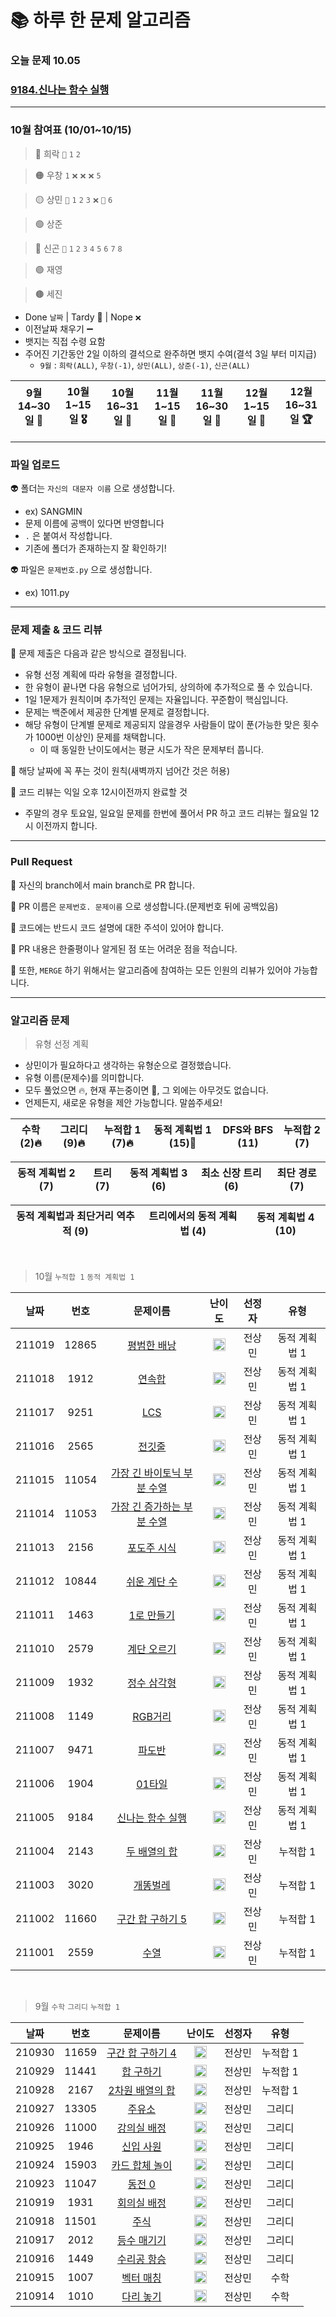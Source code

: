 # 📚 하루 한 문제 알고리즘
### 오늘 문제 10.05

### [9184.신나는 함수 실행](https://www.acmicpc.net/problem/9184)

---

### 10월 참여표 (10/01~10/15)
> 🔴 희락 `🎁` `1` `2`

> 🟠 우창 `1` `❌` `❌` `❌` `5`

> 🟡 상민 `🎁` `1` `2` `3` `❌` `🔺` `6`

> 🟢 상준 

> 🔵 신곤 `🎁`  `1` `2` `3` `4` `5` `6` `7` `8`

> 🟣 재영

> 🟤 세진  

* Done `날짜` | Tardy 🔺 | Nope `❌`
* 이전날짜 채우기 ➖
* 뱃지는 직접 수령 요함
* 주어진 기간동안 2일 이하의 결석으로 완주하면 뱃지 수여(결석 3일 부터 미지급)
  * `9월` : `희락(ALL)`, `우창(-1)`, `상민(ALL)`, `상준(-1)`, `신곤(ALL)`


|9월 14~30일 🎁|10월 1~15일 🎖|10월 16~31일 🏅|11월 1~15일 🥉|11월 16~30일 🥈|12월 1~15일 🥇|12월 16~31일 🏆|
|:-----:|:-----:|:-----:|:-----:|:-----:|:-----:|:-----:|

---

### 파일 업로드
👽 폴더는 `자신의 대문자 이름` 으로 생성합니다.
* ex) SANGMIN
* 문제 이름에 공백이 있다면 반영합니다
* `.` 은 붙여서 작성합니다.
* 기존에 폴더가 존재하는지 잘 확인하기!

👽 파일은 `문제번호.py` 으로 생성합니다.
* ex) 1011.py 

---

### 문제 제출 & 코드 리뷰
👻 문제 제출은 다음과 같은 방식으로 결정됩니다.
* 유형 선정 계획에 따라 유형을 결정합니다.
* 한 유형이 끝나면 다음 유형으로 넘어가되, 상의하에 추가적으로 풀 수 있습니다.
* 1일 1문제가 원칙이며 추가적인 문제는 자율입니다. 꾸준함이 핵심입니다.
* 문제는 백준에서 제공한 단계별 문제로 결정합니다.
* 해당 유형이 단계별 문제로 제공되지 않을경우 사람들이 많이 푼(가능한 맞은 횟수가 1000번 이상인) 문제를 채택합니다.
  * 이 때 동일한 난이도에서는 평균 시도가 작은 문제부터 풉니다.

👻 해당 날짜에 꼭 푸는 것이 원칙(새벽까지 넘어간 것은 허용)

👻 코드 리뷰는 익일 오후 12시이전까지 완료할 것
* 주말의 경우 토요일, 일요일 문제를 한번에 풀어서 PR 하고 코드 리뷰는 월요일 12시 이전까지 합니다.

---

### Pull Request
🤖 자신의 branch에서 main branch로 PR 합니다.

🤖 PR 이름은 `문제번호. 문제이름` 으로 생성합니다.(문제번호 뒤에 공백있음)  

🤖 코드에는 반드시 코드 설명에 대한 주석이 있어야 합니다.

🤖 PR 내용은 한줄평이나 알게된 점 또는 어려운 점을 적습니다.

🤖 또한, `MERGE` 하기 위해서는 알고리즘에 참여하는 모든 인원의 리뷰가 있어야 가능합니다.

---

### 알고리즘 문제
> 유형 선정 계획
* 상민이가 필요하다고 생각하는 유형순으로 결정했습니다.
* 유형 이름(문제수)를 의미합니다.
* 모두 풀었으면 🔥, 현재 푸는중이면 🚀, 그 외에는 아무것도 없습니다.
* 언제든지, 새로운 유형을 제안 가능합니다. 말씀주세요!

|수학 (2)🔥|그리디 (9)🔥|누적합 1 (7)🔥|동적 계획법 1 (15)🚀|DFS와 BFS (11)|누적합 2 (7)|
|:---:|:---:|:---:|:-----:|:-----:|:---:|

|동적 계획법 2 (7)|트리 (7)|동적 계획법 3 (6)|최소 신장 트리 (6)|최단 경로 (7)|
|:-----:|:---:|:-----:|:-----:|:---:|

|동적 계획법과 최단거리 역추적 (9)|트리에서의 동적 계획법 (4)|동적 계획법 4 (10)|
|:-------:|:-------:|:-----:|

<br>

> 10월 `누적합 1` `동적 계획법 1`

|날짜|번호|문제이름|난이도|선정자|유형|
|:------:|:---:|:---:|:---:|:---:|:---:|
|211019|12865|[평범한 배낭](https://www.acmicpc.net/problem/12865)|<img height="20px" width="20px" src="https://static.solved.ac/tier_small/11.svg"/>|전상민|동적 계획법 1|
|211018|1912|[연속합](https://www.acmicpc.net/problem/1912)|<img height="20px" width="20px" src="https://static.solved.ac/tier_small/9.svg"/>|전상민|동적 계획법 1|
|211017|9251|[LCS](https://www.acmicpc.net/problem/9251)|<img height="20px" width="20px" src="https://static.solved.ac/tier_small/11.svg"/>|전상민|동적 계획법 1|
|211016|2565|[전깃줄](https://www.acmicpc.net/problem/2565)|<img height="20px" width="20px" src="https://static.solved.ac/tier_small/10.svg"/>|전상민|동적 계획법 1|
|211015|11054|[가장 긴 바이토닉 부분 수열](https://www.acmicpc.net/problem/11054)|<img height="20px" width="20px" src="https://static.solved.ac/tier_small/13.svg"/>|전상민|동적 계획법 1|
|211014|11053|[가장 긴 증가하는 부분 수열](https://www.acmicpc.net/problem/11053)|<img height="20px" width="20px" src="https://static.solved.ac/tier_small/9.svg"/>|전상민|동적 계획법 1|
|211013|2156|[포도주 시식](https://www.acmicpc.net/problem/2156)|<img height="20px" width="20px" src="https://static.solved.ac/tier_small/10.svg"/>|전상민|동적 계획법 1|
|211012|10844|[쉬운 계단 수](https://www.acmicpc.net/problem/10844)|<img height="20px" width="20px" src="https://static.solved.ac/tier_small/10.svg"/>|전상민|동적 계획법 1|
|211011|1463|[1로 만들기](https://www.acmicpc.net/problem/1463)|<img height="20px" width="20px" src="https://static.solved.ac/tier_small/8.svg"/>|전상민|동적 계획법 1|
|211010|2579|[계단 오르기](https://www.acmicpc.net/problem/2579)|<img height="20px" width="20px" src="https://static.solved.ac/tier_small/8.svg"/>|전상민|동적 계획법 1|
|211009|1932|[정수 삼각형](https://www.acmicpc.net/problem/1932)|<img height="20px" width="20px" src="https://static.solved.ac/tier_small/10.svg"/>|전상민|동적 계획법 1|
|211008|1149|[RGB거리](https://www.acmicpc.net/problem/1149)|<img height="20px" width="20px" src="https://static.solved.ac/tier_small/10.svg"/>|전상민|동적 계획법 1|
|211007|9471|[파도반](https://www.acmicpc.net/problem/9461)|<img height="20px" width="20px" src="https://static.solved.ac/tier_small/8.svg"/>|전상민|동적 계획법 1|
|211006|1904|[01타일](https://www.acmicpc.net/problem/1904)|<img height="20px" width="20px" src="https://static.solved.ac/tier_small/8.svg"/>|전상민|동적 계획법 1|
|211005|9184|[신나는 함수 실행](https://www.acmicpc.net/problem/9184)|<img height="20px" width="20px" src="https://static.solved.ac/tier_small/9.svg"/>|전상민|동적 계획법 1|
|211004|2143|[두 배열의 합](https://www.acmicpc.net/problem/2143)|<img height="20px" width="20px" src="https://static.solved.ac/tier_small/13.svg"/>|전상민|누적합 1|
|211003|3020|[개똥벌레](https://www.acmicpc.net/problem/3020)|<img height="20px" width="20px" src="https://static.solved.ac/tier_small/11.svg"/>|전상민|누적합 1|
|211002|11660|[구간 합 구하기 5](https://www.acmicpc.net/problem/11660)|<img height="20px" width="20px" src="https://static.solved.ac/tier_small/10.svg"/>|전상민|누적합 1|
|211001|2559|[수열](https://www.acmicpc.net/problem/2559)|<img height="20px" width="20px" src="https://static.solved.ac/tier_small/8.svg"/>|전상민|누적합 1|

<br>

> 9월 `수학` `그리디` `누적합 1`

|날짜|번호|문제이름|난이도|선정자|유형|
|:------:|:---:|:---:|:---:|:---:|:---:|
|210930|11659|[구간 합 구하기 4](https://www.acmicpc.net/problem/11659)|<img height="20px" width="20px" src="https://static.solved.ac/tier_small/8.svg"/>|전상민|누적합 1|
|210929|11441|[합 구하기](https://www.acmicpc.net/problem/11441)|<img height="20px" width="20px" src="https://static.solved.ac/tier_small/8.svg"/>|전상민|누적합 1|
|210928|2167|[2차원 배열의 합](https://www.acmicpc.net/problem/2167)|<img height="20px" width="20px" src="https://static.solved.ac/tier_small/4.svg"/>|전상민|누적합 1|
|210927|13305|[주유소](https://www.acmicpc.net/problem/13305)|<img height="20px" width="20px" src="https://static.solved.ac/tier_small/7.svg"/>|전상민|그리디|
|210926|11000|[강의실 배정](https://www.acmicpc.net/problem/11000)|<img height="20px" width="20px" src="https://static.solved.ac/tier_small/11.svg"/>|전상민|그리디|
|210925|1946|[신입 사원](https://www.acmicpc.net/problem/1946)|<img height="20px" width="20px" src="https://static.solved.ac/tier_small/10.svg"/>|전상민|그리디|
|210924|15903|[카드 합체 놀이](https://www.acmicpc.net/problem/15903)|<img height="20px" width="20px" src="https://static.solved.ac/tier_small/9.svg"/>|전상민|그리디|
|210923|11047|[동전 0](https://www.acmicpc.net/problem/11047)|<img height="20px" width="20px" src="https://static.solved.ac/tier_small/9.svg"/>|전상민|그리디|
|210919|1931|[회의실 배정](https://www.acmicpc.net/problem/1931)|<img height="20px" width="20px" src="https://static.solved.ac/tier_small/9.svg"/>|전상민|그리디|
|210918|11501|[주식](https://www.acmicpc.net/problem/11501)|<img height="20px" width="20px" src="https://static.solved.ac/tier_small/8.svg"/>|전상민|그리디|
|210917|2012|[등수 매기기](https://www.acmicpc.net/problem/2012)|<img height="20px" width="20px" src="https://static.solved.ac/tier_small/8.svg"/>|전상민|그리디|
|210916|1449|[수리공 항승](https://www.acmicpc.net/problem/1449)|<img height="20px" width="20px" src="https://static.solved.ac/tier_small/8.svg"/>|전상민|그리디|
|210915|1007|[벡터 매칭](https://www.acmicpc.net/problem/1007)|<img height="20px" width="20px" src="https://static.solved.ac/tier_small/14.svg"/>|전상민|수학|
|210914|1010|[다리 놓기](https://www.acmicpc.net/problem/1010)|<img height="20px" width="20px" src="https://static.solved.ac/tier_small/6.svg"/>|전상민|수학|




